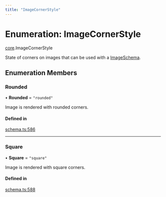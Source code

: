 ```yaml
---
title: "ImageCornerStyle"
---
```

# Enumeration: ImageCornerStyle

[core](../modules/core.md).ImageCornerStyle

State of corners on images that can be used with a [ImageSchema](../interfaces/core.ImageSchema.md).

## Enumeration Members

### Rounded

• **Rounded** = ``"rounded"``

Image is rendered with rounded corners.

#### Defined in

[schema.ts:586](https://github.com/coda/packs-sdk/blob/main/schema.ts#L586)

___

### Square

• **Square** = ``"square"``

Image is rendered with square corners.

#### Defined in

[schema.ts:588](https://github.com/coda/packs-sdk/blob/main/schema.ts#L588)
